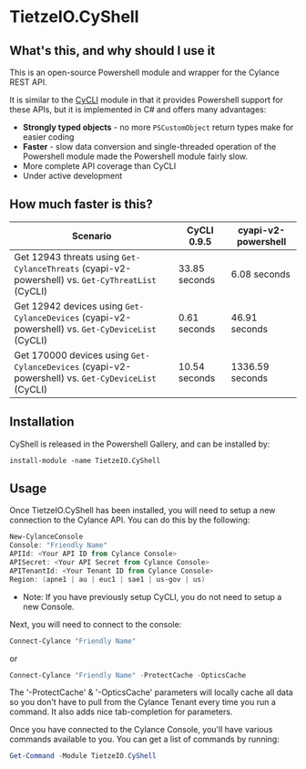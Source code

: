 ﻿# TietzeIO.CyShell

## What's this, and why should I use it

This is an open-source Powershell module and wrapper for the Cylance REST API.

It is similar to the
[CyCLI](https://github.com/jan-tee/cycli) module in that it provides Powershell support for these APIs, but it is implemented in C# and
offers many advantages:

 * **Strongly typed objects** - no more `PSCustomObject` return types make for easier coding
 * **Faster** - slow data conversion and single-threaded operation of the Powershell module made
   the Powershell module fairly slow.
 * More complete API coverage than CyCLI
 * Under active development

## How much faster is this?

|Scenario|CyCLI 0.9.5|cyapi-v2-powershell|
|---|---|---|
|Get 12943 threats using `Get-CylanceThreats` (cyapi-v2-powershell) vs. `Get-CyThreatList` (CyCLI)|33.85 seconds|6.08 seconds|
|Get 12942 devices using `Get-CylanceDevices` (cyapi-v2-powershell) vs. `Get-CyDeviceList` (CyCLI)|0.61 seconds|46.91 seconds|
|Get 170000 devices using `Get-CylanceDevices` (cyapi-v2-powershell) vs. `Get-CyDeviceList` (CyCLI)|10.54 seconds|1336.59 seconds|

## Installation

CyShell is released in the Powershell Gallery, and can be installed by:

```
install-module -name TietzeIO.CyShell
```

## Usage

Once TietzeIO.CyShell has been installed, you will need to setup a new connection to the Cylance API. You can do this by the following:

```powershell
New-CylanceConsole
Console: "Friendly Name"
APIId: <Your API ID from Cylance Console>
APISecret: <Your API Secret from Cylance Console>
APITenantId: <Your Tenant ID from Cylance Console>
Region: (apne1 | au | euc1 | sae1 | us-gov | us)
```
* Note: If you have previously setup CyCLI, you do not need to setup a new Console.

Next, you will need to connect to the console:

```powershell
Connect-Cylance "Friendly Name"
```

or

```powershell
Connect-Cylance "Friendly Name" -ProtectCache -OpticsCache
```

The '-ProtectCache' & '-OpticsCache' parameters will locally cache all data so you don't have to pull from the Cylance Tenant every
time you run a command. It also adds nice tab-completion for parameters.

Once you have connected to the Cylance Console, you'll have various commands available to you. You can get a list of commands by running:

```powershell
Get-Command -Module TietzeIO.CyShell
```
